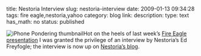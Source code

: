 title: Nestoria Interview
slug: nestoria-interview
date: 2009-01-13 09:34:28
tags: fire eagle,nestoria,yahoo
category: blog
link: 
description: 
type: text
has_math: no
status: published

![iPhone Pondering thumbnail](/wp-content/uploads/2009/01/3064890131_5d7c35ac1f_thumbnail.png "iPhone Pondering thumbnail")Hot on the heels of last week’s [Fire Eagle presentation](/2008/11/28/first-geomob-meetup/ "../11/28_Entry_1.html") I was granted the privilege of an interview by Nestoria’s Ed Freyfogle; the interview is now up on [Nestoria’s blog](http://blog.nestoria.co.uk/2008/12/03/nestoria-interview-gary-gale-yahoo-geo-technologies-group/ "http://blog.nestoria.co.uk/2008/12/03/nestoria-interview-gary-gale-yahoo-geo-technologies-group/").

